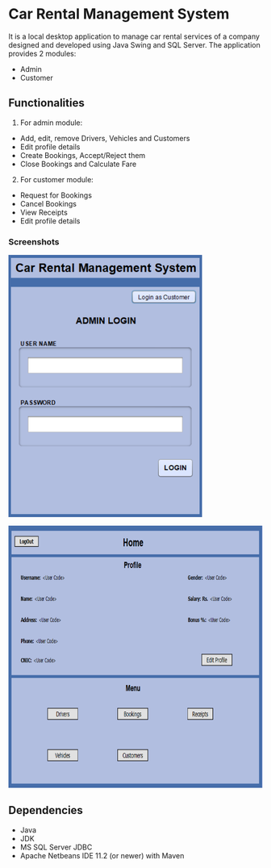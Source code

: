 # Car Rental Management System
It is a local desktop application to manage car rental services of a company designed and developed using Java Swing and SQL Server.
The application provides 2 modules:
- Admin
- Customer

## Functionalities
1. For admin module:
  - Add, edit, remove Drivers, Vehicles and Customers
  - Edit profile details
  - Create Bookings, Accept/Reject them
  - Close Bookings and Calculate Fare

2. For customer module:
  - Request for Bookings
  - Cancel Bookings
  - View Receipts
  - Edit profile details

### Screenshots
<p align="left">
  <img height="520" alt="a" src="https://github.com/asadbinkhalid/Car-Rental-Management-System/blob/master/Images/homepage.png">
</p>
<p align="center">
  <img height="520" alt="a" src="https://github.com/asadbinkhalid/Car-Rental-Management-System/blob/master/Images/admin%20homepage.png">
</p>

## Dependencies
- Java
- JDK
- MS SQL Server JDBC
- Apache Netbeans IDE 11.2 (or newer) with Maven
